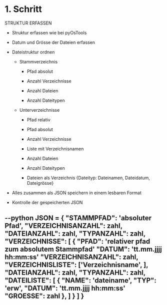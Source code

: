 # 1. Schritt
STRUKTUR ERFASSEN

* Struktur erfassen wie bei pyOsTools

* Datum und Grösse der Dateien erfassen

* Dateistruktur ordnen

  * Stammverzeichnis

    * Pfad absolut

    * Anzahl Verzeichnisse

    * Anzahl Dateien

    * Anzahl Dateitypen

  * Unterverzeichnisse

    * Pfad relativ

    * Pfad absolut

    * Anzahl Verzeichnisse

    * Liste mit Verzeichnisnamen

    * Anzahl Dateien

    * Anzahl Dateitypen

    * Dateien als Verzeichnis {Dateityp: Dateinamen, Dateidatum, Dateigrösse}

* Alles zusammen als JSON speichern in einem lesbaren Format

* Kontrolle der gespeicherten JSON

--python
JSON = {
  "STAMMPFAD": 'absoluter Pfad',
  "VERZEICHNISANZAHL": zahl,
  "DATEIANZAHL": zahl,
  "TYPANZAHL": zahl,
  "VERZEICHNISSE": [
    {
      "PFAD": 'relativer pfad zum absolutem Stammpfad'
      "DATUM": 'tt.mm.jjjj hh:mm:ss'
      "VERZEICHNISANZAHL": zahl,
      "VERZEICHNISLISTE": ['Verzeichnisname', ],
      "DATEIANZAHL": zahl,
      "TYPANZAHL": zahl,
      "DATEILISTE": [
        {
          "NAME": 'dateiname',
          "TYP": 'erw',
          "DATUM": 'tt.mm.jjjj hh:mm:ss'
          "GROESSE": zahl
        },
      ]
    }
  ]
}
--
